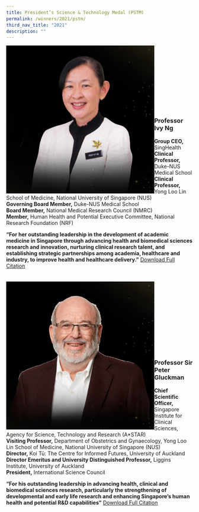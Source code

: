 ```yaml
---
title: President’s Science & Technology Medal (PSTM)
permalink: /winners/2021/pstm/
third_nav_title: "2021"
description: ""
---
```


<img src="/images/Winners/2021/Ivy%20Ng.png" alt="Professor Wang Rong" style="width:400px" align="left"/><br/><br/><br/><br/><br/><br/><br/><br/><br/><br/>
### **Professor Ivy Ng**
<b>Group CEO,</b> SingHealth<br>
<b>Clinical Professor,</b> Duke-NUS Medical School<br> 
<b>Clinical Professor,</b> Yong Loo Lin School of Medicine, National University of Singapore (NUS)<br> 
<b>Governing Board Member,</b> Duke-NUS Medical School<br> 
<b>Board Member,</b> National Medical Research Council (NMRC)<br> 
<b>Member,</b> Human Health and Potential Executive Committee, National Research Foundation (NRF)  

<b>“For her outstanding leadership in the development of academic medicine in Singapore through advancing health and biomedical sciences research and innovation, nurturing clinical research talent, and establishing strategic partnerships among academia, healthcare and industry, to improve health and healthcare delivery.”</b>
[Download Full Citation](/files/Citations/2021/PSTM%202021_Prof%20Ivy%20Ng.pdf)
<br><br><br>
<img src="/images/Winners/2021/Peter%20Gluckman.png" alt="Professor Sir Peter Gluckman" style="width:400px" align="left"/><br/><br/><br/><br/><br/><br/><br/><br/><br/><br/><br/>
### **Professor Sir Peter Gluckman**
<b>Chief Scientific Officer,</b> Singapore Institute for Clinical Sciences, Agency for Science, Technology and Research (A\*STAR)<br> 
<b>Visiting Professor,</b> Department of Obstetrics and Gynaecology, Yong Loo Lin School of Medicine, National University of Singapore (NUS)<br> 
<b>Director,</b> Koi Tū: The Centre for Informed Futures, University of Auckland<br>
<b>Director Emeritus and University Distinguished Professor,</b> Liggins Institute, University of Auckland<br> 
<b>President,</b> International Science Council 

<b>“For his outstanding leadership in advancing health, clinical and biomedical sciences research, particularly the strengthening of developmental and early life research and enhancing Singapore’s human health and potential R&D capabilities”</b> [Download Full Citation](/files/Citations/2021/PSTM%202021_Prof%20Sir%20Peter%20Gluckman.pdf)